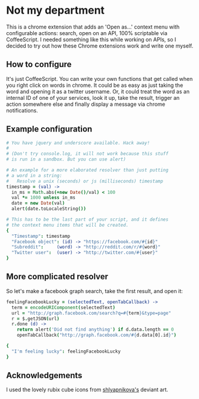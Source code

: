 Not my department
=================

This is a chrome extension that adds an 'Open as...' context menu
with configurable actions: search, open on an API, 100% scriptable
via CoffeeScript. I needed something like this while working on
APIs, so I decided to try out how these Chrome extensions work
and write one myself.


How to configure
-----------------

It's just CoffeeScript. You can write your own functions that get
called when you right click on words in chrome. It could be as
easy as just taking the word and opening it as a twitter username.
Or, it could treat the word as an internal ID of one of your
services, look it up, take the result, trigger an action somewhere
else and finally display a message via chrome notifications.


Example configuration
---------------------

```coffee
# You have jquery and underscore available. Hack away!
#
# (Don't try console.log, it will not work because this stuff
# is run in a sandbox. But you can use alert)

# An example for a more elaborated resolver than just putting
# a word in a string:
#   Resolve a unix (seconds) or js (milliseconds) timestamp
timestamp = (val) ->
  in_ms = Math.abs(+new Date()/val) < 100
  val *= 1000 unless in_ms
  date = new Date(val)
  alert(date.toLocaleString())

# This has to be the last part of your script, and it defines
# the context menu items that will be created.
{
  "Timestamp": timestamp
  "Facebook object": (id) -> "https://facebook.com/#{id}"
  "Subreddit":     (word) -> "http://reddit.com/r/#{word}"
  "Twitter user":  (user) -> "http://twitter.com/#{user}"
}
```

More complicated resolver
-------------------------

So let's make a facebook graph search, take the first result, and
open it:

```coffee
feelingFacebookLucky = (selectedText, openTabCallback) ->
  term = encodeURIComponent(selectedText)
  url = "http://graph.facebook.com/search?q=#{term}&type=page"
  r = $.getJSON(url)
  r.done (d) ->
    return alert('Did not find anything') if d.data.length == 0
    openTabCallback("http://graph.facebook.com/#{d.data[0].id}")

{
  "I'm feeling lucky": feelingFacebookLucky
}
```


Acknowledgements
----------------

I used the lovely rubix cube icons from 
[shlyapnikova's](http://shlyapnikova.deviantart.com/art/Rubik-s-Cube-Icon-163909690) deviant art.
